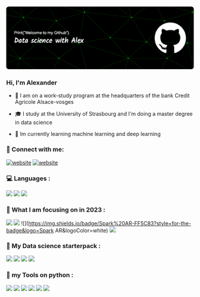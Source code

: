 
![Header](./github-header-image.png)

### Hi, I'm Alexander 

- :bank: I am on a work-study program at the headquarters of the bank Credit Agricole Alsace-vosges

- :mortar_board: I study at the University of Strasbourg and I'm doing a master degree in data science

- :signal_strength: Im currently learning machine learning and deep learning



### :satellite: Connect with me:


[![website](./img/linkedin-light.svg)](https://www.linkedin.com/in/alexandre-neunreuther-489908179/#gh-light-mode-only)
[![website](./img/linkedin-dark.svg)](https://www.linkedin.com/in/alexandre-neunreuther-489908179/#gh-dark-mode-only)
&nbsp;&nbsp;


### :computer: Languages :

![](https://img.shields.io/badge/Python-14354C?style=for-the-badge&logo=python&logoColor=white)
![](https://img.shields.io/badge/MySQL-005C84?style=for-the-badge&logo=mysql&logoColor=white)
![](https://img.shields.io/badge/Powershell-2CA5E0?style=for-the-badge&logo=powershell&logoColor=white)



### :mag_right: What I am focusing on in 2023 :

![](https://img.shields.io/badge/TensorFlow-FF6F00?style=for-the-badge&logo=tensorflow&logoColor=white)
![](https://img.shields.io/badge/Amazon_AWS-FF9900?style=for-the-badge&logo=amazonaws&logoColor=white)
![](https://img.shields.io/badge/Spark%20AR-FF5C83?style=for-the-badge&logo=Spark AR&logoColor=white)
![](https://img.shields.io/badge/Flutter-02569B?style=for-the-badge&logo=flutter&logoColor=white)


### :rocket: My Data science starterpack :

![](https://img.shields.io/badge/Microsoft_SQL_Server-CC2927?style=for-the-badge&logo=microsoft-sql-server&logoColor=white)
![](https://img.shields.io/badge/Visual%20Studio%20Code-0078d7.svg?logo=visual-studio-code&logoColor=white)
![](https://img.shields.io/badge/Jupyter%20Notebook-F37626?logo=jupyter&logoColor=white)
![](https://img.shields.io/badge/Google%20Colab-F9AB00?logo=google-colab&logoColor=white)

### :hammer: my Tools on python :

![](https://img.shields.io/badge/Pandas-150458.svg?logo=pandas&logoColor=white)
![](https://img.shields.io/badge/NumPy-013243.svg?logo=numpy&logoColor=white)
![](https://img.shields.io/badge/scikit-013243.svg?logo=scikit&logoColor=white)
![](https://img.shields.io/badge/Selenium-43B02A.svg?logo=selenium&logoColor=white)
![](https://img.shields.io/badge/Plotly-3F4F75.svg?logo=plotly&logoColor=white)
![](https://img.shields.io/badge/Flask-000000?style=for-the-badge&logo=flask&logoColor=white)



